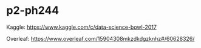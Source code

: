 # p2-ph244

Kaggle: https://www.kaggle.com/c/data-science-bowl-2017

Overleaf: https://www.overleaf.com/15904308mkzdkdgzknhz#/60628326/
